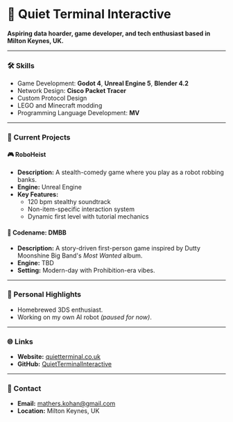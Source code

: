 # 👾 Quiet Terminal Interactive

**Aspiring data hoarder, game developer, and tech enthusiast based in Milton Keynes, UK.**

---

### 🛠 Skills
- Game Development: **Godot 4**, **Unreal Engine 5**, **Blender 4.2**
- Network Design: **Cisco Packet Tracer**
- Custom Protocol Design
- LEGO and Minecraft modding
- Programming Language Development: **MV**

---

### 🌟 Current Projects
#### 🎮 **RoboHeist**
- **Description:** A stealth-comedy game where you play as a robot robbing banks.
- **Engine:** Unreal Engine
- **Key Features:**
  - 120 bpm stealthy soundtrack
  - Non-item-specific interaction system
  - Dynamic first level with tutorial mechanics

#### 🎷 **Codename: DMBB**
- **Description:** A story-driven first-person game inspired by Dutty Moonshine Big Band's *Most Wanted* album.
- **Engine:** TBD
- **Setting:** Modern-day with Prohibition-era vibes.

---

### 🧩 Personal Highlights
- Homebrewed 3DS enthusiast.
- Working on my own AI robot _(paused for now)_.

---

### 🌐 Links
- **Website:** [quietterminal.co.uk](https://quietterminal.co.uk)
- **GitHub:** [QuietTerminalInteractive](https://github.com/YourGitHubUsername)

---

### 📍 Contact
- **Email:** mathers.kohan@gmail.com  
- **Location:** Milton Keynes, UK
